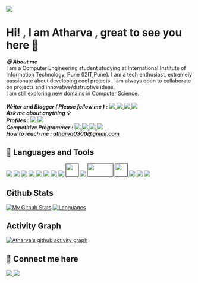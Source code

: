![](https://komarev.com/ghpvc/?username=atharva0300&label=Profile+Views&color=blue&style=flat)

# **Hi! , I am Atharva , great to see you here 👋**
                                                               
***:smiley: About me***
<br/>
I am a Computer Engineering student studying at International Institute of Information Technology, Pune (I2IT,Pune). I am a tech enthusiast, extremely passionate about developing cool projects. I am always open to collaborate on projects and innovative/distruptive ideas.<br/>
I am still exploring new domains in Computer Science.<br/><br/>
***Writer and Blogger ( Please follow me ) :*** 
<a href="https://hashnode.com/@atharva0300">
<img src="https://img.shields.io/badge/Hashnode-orange">
</a>
<a href="https://auth.geeksforgeeks.org/user/atharvapc20021/articles">
<img src="https://img.shields.io/badge/GeeksforGeeks-brightgreen">
</a>
</a>
<a href="https://dev.to/atharva0300">
<img src="https://img.shields.io/badge/DEV-yellowgreen">
</a>
<a href="https://hackr.io/atharva-pingale">
<img src="https://img.shields.io/badge/Hackr.io-cf9">
</a>
<br/>
***Ask me about anything 💡*** <br/>
***Profiles :***
<a href="https://auth.geeksforgeeks.org/user/atharvapc20021/profile">
<img src="https://img.shields.io/badge/GeeksforGeeks-brightgreen">
</a>
<a href="https://www.hackerrank.com/atharva0300">
<img src="https://img.shields.io/badge/Hackerrank-yellow">
</a>
<br/>
***Competitive Programmer :***
<a href="https://www.codechef.com/users/atharva0300">
<img src="https://img.shields.io/badge/Codechef-brown">
</a>
<a href="https://codeforces.com/profile/atharva0300">
<img src="https://img.shields.io/badge/Codeforces-blue">
</a>
<a href="https://www.spoj.com/users/atharva0300">
<img src="https://img.shields.io/badge/SPOJ-blueviolet">
</a>
<a href="https://atcoder.jp/users/atharva0300">
<img src="https://img.shields.io/badge/AtCoder-orange">
</a>
<br/>
***How to reach me : atharva0300@gmail.com***
## **:wrench: Languages and Tools** 
<a href="">
<img src="https://img.icons8.com/color/35/000000/python--v1.png">
<img src="https://img.icons8.com/color/35/000000/c-plus-plus-logo.png">
<img src="https://img.icons8.com/color/35/000000/html-5.png">
<img src="https://img.icons8.com/color/35/000000/css3.png">
<img src="https://img.icons8.com/color/35/000000/javascript.png">
<img src="https://img.icons8.com/color/35/000000/flutter.png"/>
<img src="https://img.icons8.com/color/35/000000/dart.png"/>
<img src="https://img.icons8.com/ios-filled/35/000000/markdown.png"/>
<img src="https://pbs.twimg.com/media/EhGuwXWXgAEERcn.png" height="35" width="35">
<img src="https://img.icons8.com/external-tal-revivo-shadow-tal-revivo/35/000000/external-kotlin-a-cross-platform-statically-typed-general-purpose-programming-language-with-type-inference-logo-shadow-tal-revivo.png"/>
<img src="https://thecreativechris.files.wordpress.com/2015/09/webgl.png" width = "70" height ="35">
<img src="https://aws1.discourse-cdn.com/standard17/uploads/threejs/optimized/2X/e/e4f86d2200d2d35c30f7b1494e96b9595ebc2751_2_744x750.png" width = "35" height= "35" />
<img src="https://img.icons8.com/fluency/35/000000/node-js.png"/>
<img src="https://img.icons8.com/color/35/000000/tensorflow.png"/>
<img src="https://img.icons8.com/color/35/000000/opencv.png"/>


</a>


## **Github Stats**
[![My Github Stats](https://github-readme-stats.vercel.app/api?username=atharva0300&show_provate=true&theme=algolia&show_icons=true&show_owner=true)](https://github.com/atharva0300/github-readme-stats)
[![Languages](https://github-readme-stats.vercel.app/api/top-langs/?username=atharva0300&theme=algolia&card_width=445&lang_count=8&layout=compact)](https://github.com/atharva0300/github-readme-stats)

## Activity Graph
[![Atharva's github activity graph](https://activity-graph.herokuapp.com/graph?username=atharva0300&theme=react-dark)](https://github.com/ashutosh00710/github-readme-activity-graph)

 
## **🔗 Connect me here**
<a href="https://twitter.com/iamatharvap" >
<img src="https://img.icons8.com/color/35/000000/twitter--v1.png">
</a>
<a href="https://github.com/atharva0300">
<img src="https://img.icons8.com/ios-glyphs/35/000000/github.png">
</a>



